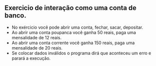 ## Exercicio de interação como uma conta de banco.

- No exércicio você pode abrir uma conta, fechar, sacar, depositar.
- Ao abrir uma conta poupanca você ganha 50 reais, paga uma mensalidade de 12 reais.
- Ao abrir uma conta corrente você ganha 150 reais, paga uma mensalidade de 20 reais.
- Se colocar dados inválidos o programa dirá que aconteceu um erro e parará a execução.

